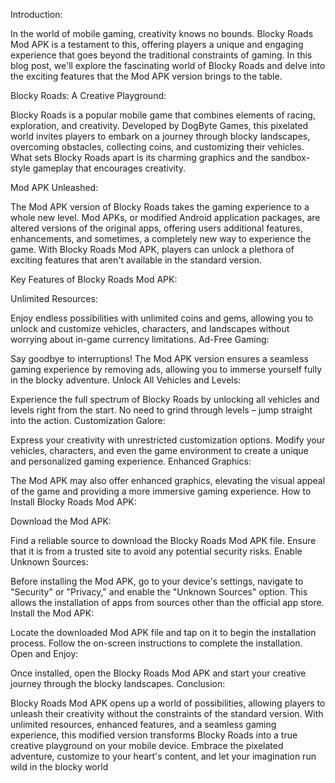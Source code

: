 Introduction:

In the world of mobile gaming, creativity knows no bounds. Blocky Roads Mod APK is a testament to this, offering players a unique and engaging experience that goes beyond the traditional constraints of gaming. In this blog post, we'll explore the fascinating world of Blocky Roads and delve into the exciting features that the Mod APK version brings to the table.

Blocky Roads: A Creative Playground:

Blocky Roads is a popular mobile game that combines elements of racing, exploration, and creativity. Developed by DogByte Games, this pixelated world invites players to embark on a journey through blocky landscapes, overcoming obstacles, collecting coins, and customizing their vehicles. What sets Blocky Roads apart is its charming graphics and the sandbox-style gameplay that encourages creativity.

Mod APK Unleashed:

The Mod APK version of Blocky Roads takes the gaming experience to a whole new level. Mod APKs, or modified Android application packages, are altered versions of the original apps, offering users additional features, enhancements, and sometimes, a completely new way to experience the game. With Blocky Roads Mod APK, players can unlock a plethora of exciting features that aren't available in the standard version.

Key Features of Blocky Roads Mod APK:

Unlimited Resources:

Enjoy endless possibilities with unlimited coins and gems, allowing you to unlock and customize vehicles, characters, and landscapes without worrying about in-game currency limitations.
Ad-Free Gaming:

Say goodbye to interruptions! The Mod APK version ensures a seamless gaming experience by removing ads, allowing you to immerse yourself fully in the blocky adventure.
Unlock All Vehicles and Levels:

Experience the full spectrum of Blocky Roads by unlocking all vehicles and levels right from the start. No need to grind through levels – jump straight into the action.
Customization Galore:

Express your creativity with unrestricted customization options. Modify your vehicles, characters, and even the game environment to create a unique and personalized gaming experience.
Enhanced Graphics:

The Mod APK may also offer enhanced graphics, elevating the visual appeal of the game and providing a more immersive gaming experience.
How to Install Blocky Roads Mod APK:

Download the Mod APK:

Find a reliable source to download the Blocky Roads Mod APK file. Ensure that it is from a trusted site to avoid any potential security risks.
Enable Unknown Sources:

Before installing the Mod APK, go to your device's settings, navigate to "Security" or "Privacy," and enable the "Unknown Sources" option. This allows the installation of apps from sources other than the official app store.
Install the Mod APK:

Locate the downloaded Mod APK file and tap on it to begin the installation process. Follow the on-screen instructions to complete the installation.
Open and Enjoy:

Once installed, open the Blocky Roads Mod APK and start your creative journey through the blocky landscapes.
Conclusion:

Blocky Roads Mod APK opens up a world of possibilities, allowing players to unleash their creativity without the constraints of the standard version. With unlimited resources, enhanced features, and a seamless gaming experience, this modified version transforms Blocky Roads into a true creative playground on your mobile device. Embrace the pixelated adventure, customize to your heart's content, and let your imagination run wild in the blocky world
